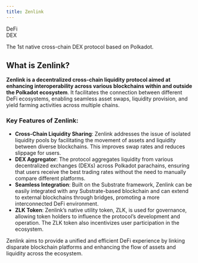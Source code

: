 ```yaml
---
title: Zenlink
---
```

DeFi  
 DEX  

 The 1st native cross-chain DEX protocol based on Polkadot.

What is Zenlink?
----------------

**Zenlink is a decentralized cross-chain liquidity protocol aimed at enhancing interoperability across various blockchains within and outside the Polkadot ecosystem**. It facilitates the connection between different DeFi ecosystems, enabling seamless asset swaps, liquidity provision, and yield farming activities across multiple chains.

### **Key Features of Zenlink:**

- **Cross-Chain Liquidity Sharing**: Zenlink addresses the issue of isolated liquidity pools by facilitating the movement of assets and liquidity between diverse blockchains. This improves swap rates and reduces slippage for users.
- **DEX Aggregator**: The protocol aggregates liquidity from various decentralized exchanges (DEXs) across Polkadot parachains, ensuring that users receive the best trading rates without the need to manually compare different platforms.
- **Seamless Integration**: Built on the Substrate framework, Zenlink can be easily integrated with any Substrate-based blockchain and can extend to external blockchains through bridges, promoting a more interconnected DeFi environment.
- **ZLK Token**: Zenlink’s native utility token, ZLK, is used for governance, allowing token holders to influence the protocol’s development and operation. The ZLK token also incentivizes user participation in the ecosystem.

Zenlink aims to provide a unified and efficient DeFi experience by linking disparate blockchain platforms and enhancing the flow of assets and liquidity across the ecosystem.

